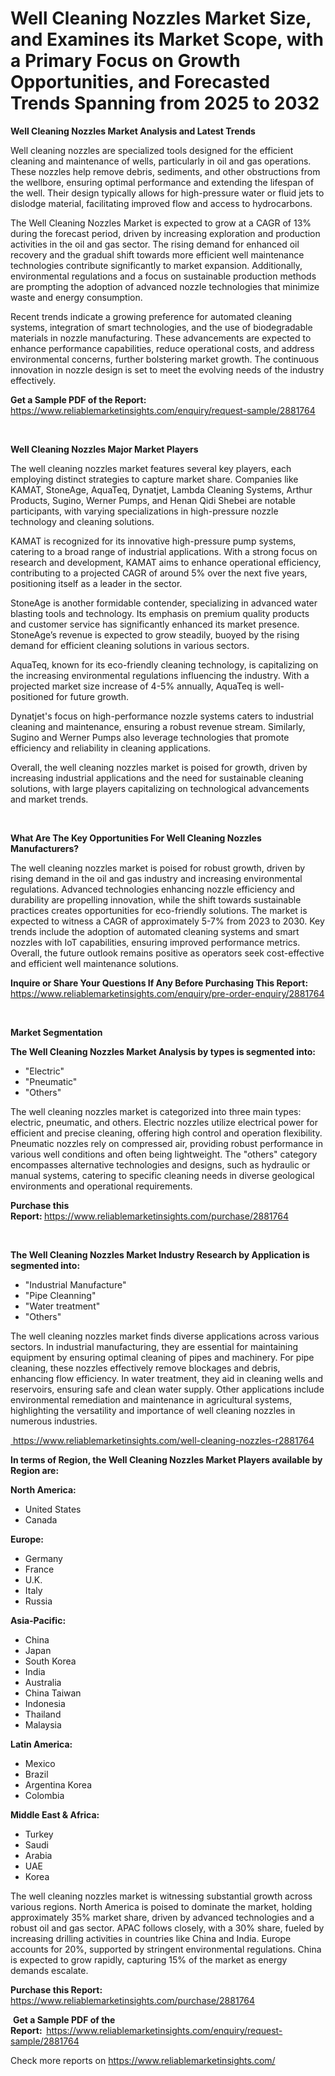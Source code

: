 <p><h1>Well Cleaning Nozzles Market Size, and Examines its Market Scope, with a Primary Focus on Growth Opportunities, and Forecasted Trends Spanning from 2025 to 2032</h1></p><p><strong>Well Cleaning Nozzles Market Analysis and Latest Trends</strong></p>
<p><p>Well cleaning nozzles are specialized tools designed for the efficient cleaning and maintenance of wells, particularly in oil and gas operations. These nozzles help remove debris, sediments, and other obstructions from the wellbore, ensuring optimal performance and extending the lifespan of the well. Their design typically allows for high-pressure water or fluid jets to dislodge material, facilitating improved flow and access to hydrocarbons.</p><p>The Well Cleaning Nozzles Market is expected to grow at a CAGR of 13% during the forecast period, driven by increasing exploration and production activities in the oil and gas sector. The rising demand for enhanced oil recovery and the gradual shift towards more efficient well maintenance technologies contribute significantly to market expansion. Additionally, environmental regulations and a focus on sustainable production methods are prompting the adoption of advanced nozzle technologies that minimize waste and energy consumption.</p><p>Recent trends indicate a growing preference for automated cleaning systems, integration of smart technologies, and the use of biodegradable materials in nozzle manufacturing. These advancements are expected to enhance performance capabilities, reduce operational costs, and address environmental concerns, further bolstering market growth. The continuous innovation in nozzle design is set to meet the evolving needs of the industry effectively.</p></p>
<p><strong>Get a Sample PDF of the Report:&nbsp;</strong> <a href="https://www.reliablemarketinsights.com/enquiry/request-sample/2881764?utm_campaign=2183&utm_medium=2&utm_source=Github&utm_content=ia&utm_term=12032025&utm_id=well-cleaning-nozzles">https://www.reliablemarketinsights.com/enquiry/request-sample/2881764</a></p>
<p>&nbsp;</p>
<p><strong>Well Cleaning Nozzles Major Market Players</strong></p>
<p><p>The well cleaning nozzles market features several key players, each employing distinct strategies to capture market share. Companies like KAMAT, StoneAge, AquaTeq, Dynatjet, Lambda Cleaning Systems, Arthur Products, Sugino, Werner Pumps, and Henan Qidi Shebei are notable participants, with varying specializations in high-pressure nozzle technology and cleaning solutions.</p><p>KAMAT is recognized for its innovative high-pressure pump systems, catering to a broad range of industrial applications. With a strong focus on research and development, KAMAT aims to enhance operational efficiency, contributing to a projected CAGR of around 5% over the next five years, positioning itself as a leader in the sector.</p><p>StoneAge is another formidable contender, specializing in advanced water blasting tools and technology. Its emphasis on premium quality products and customer service has significantly enhanced its market presence. StoneAge’s revenue is expected to grow steadily, buoyed by the rising demand for efficient cleaning solutions in various sectors.</p><p>AquaTeq, known for its eco-friendly cleaning technology, is capitalizing on the increasing environmental regulations influencing the industry. With a projected market size increase of 4-5% annually, AquaTeq is well-positioned for future growth.</p><p>Dynatjet's focus on high-performance nozzle systems caters to industrial cleaning and maintenance, ensuring a robust revenue stream. Similarly, Sugino and Werner Pumps also leverage technologies that promote efficiency and reliability in cleaning applications.</p><p>Overall, the well cleaning nozzles market is poised for growth, driven by increasing industrial applications and the need for sustainable cleaning solutions, with large players capitalizing on technological advancements and market trends.</p></p>
<p>&nbsp;</p>
<p><strong>What Are The Key Opportunities For Well Cleaning Nozzles Manufacturers?</strong></p>
<p><p>The well cleaning nozzles market is poised for robust growth, driven by rising demand in the oil and gas industry and increasing environmental regulations. Advanced technologies enhancing nozzle efficiency and durability are propelling innovation, while the shift towards sustainable practices creates opportunities for eco-friendly solutions. The market is expected to witness a CAGR of approximately 5-7% from 2023 to 2030. Key trends include the adoption of automated cleaning systems and smart nozzles with IoT capabilities, ensuring improved performance metrics. Overall, the future outlook remains positive as operators seek cost-effective and efficient well maintenance solutions.</p></p>
<p><strong>Inquire or Share Your Questions If Any Before Purchasing This Report:</strong> <a href="https://www.reliablemarketinsights.com/enquiry/pre-order-enquiry/2881764?utm_campaign=2183&utm_medium=2&utm_source=Github&utm_content=ia&utm_term=12032025&utm_id=well-cleaning-nozzles">https://www.reliablemarketinsights.com/enquiry/pre-order-enquiry/2881764</a></p>
<p>&nbsp;</p>
<p><strong>Market Segmentation</strong></p>
<p><strong>The Well Cleaning Nozzles Market Analysis by types is segmented into:</strong></p>
<p><ul><li>"Electric"</li><li>"Pneumatic"</li><li>"Others"</li></ul></p>
<p><p>The well cleaning nozzles market is categorized into three main types: electric, pneumatic, and others. Electric nozzles utilize electrical power for efficient and precise cleaning, offering high control and operation flexibility. Pneumatic nozzles rely on compressed air, providing robust performance in various well conditions and often being lightweight. The "others" category encompasses alternative technologies and designs, such as hydraulic or manual systems, catering to specific cleaning needs in diverse geological environments and operational requirements.</p></p>
<p><strong>Purchase this Report:&nbsp;</strong><a href="https://www.reliablemarketinsights.com/purchase/2881764?utm_campaign=2183&utm_medium=2&utm_source=Github&utm_content=ia&utm_term=12032025&utm_id=well-cleaning-nozzles">https://www.reliablemarketinsights.com/purchase/2881764</a></p>
<p>&nbsp;</p>
<p><strong>The Well Cleaning Nozzles Market Industry Research by Application is segmented into:</strong></p>
<p><ul><li>"Industrial Manufacture"</li><li>"Pipe Cleanning"</li><li>"Water treatment"</li><li>"Others"</li></ul></p>
<p><p>The well cleaning nozzles market finds diverse applications across various sectors. In industrial manufacturing, they are essential for maintaining equipment by ensuring optimal cleaning of pipes and machinery. For pipe cleaning, these nozzles effectively remove blockages and debris, enhancing flow efficiency. In water treatment, they aid in cleaning wells and reservoirs, ensuring safe and clean water supply. Other applications include environmental remediation and maintenance in agricultural systems, highlighting the versatility and importance of well cleaning nozzles in numerous industries.</p></p>
<p><a href="https://www.reliablemarketinsights.com/well-cleaning-nozzles-r2881764?utm_campaign=2183&utm_medium=2&utm_source=Github&utm_content=ia&utm_term=12032025&utm_id=well-cleaning-nozzles">&nbsp;https://www.reliablemarketinsights.com/well-cleaning-nozzles-r2881764</a></p>
<p><strong>In terms of Region, the Well Cleaning Nozzles Market Players available by Region are:</strong></p>
<p>
    <p> <strong> North America: </strong>
        <ul>
            <li>United States</li>
            <li>Canada</li>
        </ul>
        </p> 
    <p> <strong> Europe: </strong>
        <ul>
            <li>Germany</li>
            <li>France</li>
            <li>U.K.</li>
            <li>Italy</li>
            <li>Russia</li>
        </ul>
        </p> 
    <p> <strong> Asia-Pacific: </strong>
        <ul>
            <li>China</li>
            <li>Japan</li>
            <li>South Korea</li>
            <li>India</li>
            <li>Australia</li>
            <li>China Taiwan</li>
            <li>Indonesia</li>
            <li>Thailand</li>
            <li>Malaysia</li>
        </ul>
        </p> 
    <p> <strong> Latin America: </strong>
        <ul>
            <li>Mexico</li>
            <li>Brazil</li>
            <li>Argentina Korea</li>
            <li>Colombia</li>
        </ul>
        </p> 
    <p> <strong> Middle East & Africa: </strong>
        <ul>
            <li>Turkey</li>
            <li>Saudi</li>
            <li>Arabia</li>
            <li>UAE</li>
            <li>Korea</li>
        </ul>
    </p>
    </p>
<p><p>The well cleaning nozzles market is witnessing substantial growth across various regions. North America is poised to dominate the market, holding approximately 35% market share, driven by advanced technologies and a robust oil and gas sector. APAC follows closely, with a 30% share, fueled by increasing drilling activities in countries like China and India. Europe accounts for 20%, supported by stringent environmental regulations. China is expected to grow rapidly, capturing 15% of the market as energy demands escalate.</p></p>
<p><strong>Purchase this Report: </strong><a href="https://www.reliablemarketinsights.com/purchase/2881764?utm_campaign=2183&utm_medium=2&utm_source=Github&utm_content=ia&utm_term=12032025&utm_id=well-cleaning-nozzles">https://www.reliablemarketinsights.com/purchase/2881764</a></p>
<p>&nbsp;<strong>Get a Sample PDF of the Report:&nbsp;&nbsp;</strong><a href="https://www.reliablemarketinsights.com/enquiry/request-sample/2881764?utm_campaign=2183&utm_medium=2&utm_source=Github&utm_content=ia&utm_term=12032025&utm_id=well-cleaning-nozzles">https://www.reliablemarketinsights.com/enquiry/request-sample/2881764</a></p>
<p><strong></strong></p>
<p>Check more reports on <a href="https://www.reliablemarketinsights.com/?utm_campaign=2183&utm_medium=2&utm_source=Github&utm_content=ia&utm_term=12032025&utm_id=well-cleaning-nozzles">https://www.reliablemarketinsights.com/</a></p>